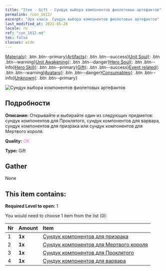 ```yaml
---
title: "Item - Gift - Сундук выбора компонентов фиолетовых артефактов"
permalink: /con_1612/
excerpt: "Эра хаоса  Сундук выбора компонентов фиолетовых артефактов"
last_modified_at: 2021-05-28
locale: ru
ref: "con_1612.md"
toc: false
classes: wide
---
```

 [Materials](/ItemsRU/){: .btn .btn--primary}[Artifacts](/ItemsRU/Artifacts/){: .btn .btn--success}[Unit Soul](/ItemsRU/UnitSoul/){: .btn .btn--warning}[Unit Awakening](/ItemsRU/UnitAwakening/){: .btn .btn--danger}[Hero Soul](/ItemsRU/HeroSoul/){: .btn .btn--info}[Hero Skill](/ItemsRU/HeroSkill/){: .btn .btn--primary}[Gift](/ItemsRU/Gift/){: .btn .btn--success}[Event related](/ItemsRU/Events/){: .btn .btn--warning}[Avatars](/ItemsRU/Avatars/){: .btn .btn--danger}[Consumables](/ItemsRU/Consumables/){: .btn .btn--info}[Unknown](/ItemsRU/Unknown/){: .btn .btn--primary}

 ![Сундук выбора компонентов фиолетовых артефактов](/images/t/i_907046.png)

## Подробности
 **Описание:** Открывайте и выбирайте один из следующих предметов: сундук компонентов для Проклятого, сундук компонентов для варвара, сундук компонентов для призрака или сундук компонентов для Мертвого короля.

 **Quality:** <span style="color: #DA70D6">OK</span>

 **Type:** Gift

## Gather

  None

## This item contains:

 **Required Level to open:** 1

 You would need to choose 1 item from the list (0):

  | Nr | Amount |     Item    |
  |:---|:-------|:------------|
  | 1 |  **1x** | [Сундук компонентов для призрака](/ItemsRU/con_1339/) |  | 
  | 2 |  **1x** | [Сундук компонентов для Мертвого короля](/ItemsRU/con_1340/) |  | 
  | 3 |  **1x** | [Сундук компонентов для Проклятого](/ItemsRU/con_1341/) |  | 
  | 4 |  **1x** | [Сундук компонентов для варвара](/ItemsRU/con_1342/) |  | 
